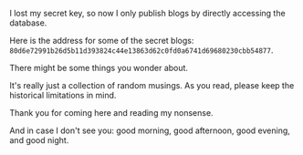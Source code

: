 I lost my secret key, so now I only publish blogs by directly accessing the database.

Here is the address for some of the secret blogs: `80d6e72991b26d5b11d393824c44e13863d62c0fd0a6741d69680230cbb54877`.

There might be some things you wonder about.

It's really just a collection of random musings. As you read, please keep the historical limitations in mind.

Thank you for coming here and reading my nonsense.

And in case I don't see you: good morning, good afternoon, good evening, and good night.
